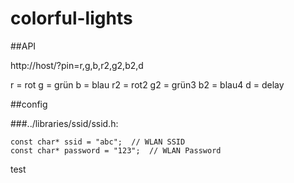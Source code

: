 # colorful-lights


##API

http://host/?pin=r,g,b,r2,g2,b2,d

r = rot
g = grün
b = blau
r2 = rot2
g2 = grün3
b2 = blau4
d = delay


##config


###../libraries/ssid/ssid.h:

```
const char* ssid = "abc";  // WLAN SSID
const char* password = "123";  // WLAN Password
```

test